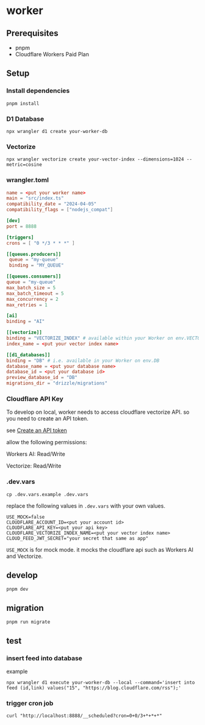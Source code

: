 # worker
## Prerequisites
- pnpm
- Cloudflare Workers Paid Plan

## Setup
### Install dependencies
```
pnpm install
```
### D1 Database
```
npx wrangler d1 create your-worker-db
```

### Vectorize
```
npx wrangler vectorize create your-vector-index --dimensions=1024 --metric=cosine
```
### wrangler.toml
```toml
name = <put your worker name>
main = "src/index.ts"
compatibility_date = "2024-04-05"
compatibility_flags = ["nodejs_compat"]

[dev]
port = 8888

[triggers]
crons = [ "0 */3 * * *" ]

[[queues.producers]]
 queue = "my-queue"
 binding = "MY_QUEUE"

[[queues.consumers]]
queue = "my-queue"
max_batch_size = 5
max_batch_timeout = 5
max_concurrency = 2
max_retries = 1

[ai]
binding = "AI"

[[vectorize]]
binding = "VECTORIZE_INDEX" # available within your Worker on env.VECTORIZE_INDEX
index_name = <put your vector index name>

[[d1_databases]]
binding = "DB" # i.e. available in your Worker on env.DB
database_name = <put your database name>
database_id = <put your database id>
preview_database_id = "DB"
migrations_dir = "drizzle/migrations"
```
### Cloudflare API Key
To develop on local, worker needs to access cloudflare vectorize API.
so you need to create an API token.

see [Create an API token](https://developers.cloudflare.com/fundamentals/api/get-started/create-token/)

allow the following permissions:

Workers AI: Read/Write

Vectorize: Read/Write

### .dev.vars
```
cp .dev.vars.example .dev.vars
```

replace the following values in `.dev.vars` with your own values.
```
USE_MOCK=false
CLOUDFLARE_ACCOUNT_ID=<put your account id>
CLOUDFLARE_API_KEY=<put your api key>
CLOUDFLARE_VECTORIZE_INDEX_NAME=<put your vector index name>
CLOUD_FEED_JWT_SECRET="your secret that same as app"
```

`USE_MOCK` is for mock mode. it mocks the cloudflare api such as Workers AI and Vectorize.

## develop
```
pnpm dev
```

## migration
```
pnpm run migrate
```

## test
### insert feed into database
example
```
npx wrangler d1 execute your-worker-db --local --command='insert into feed (id,link) values("15", "https://blog.cloudflare.com/rss");'
```

### trigger cron job
```
curl "http://localhost:8888/__scheduled?cron=0+0/3+*+*+*"
```
